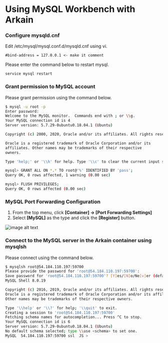 # Using MySQL Workbench with Arkain

### **Configure mysqld.cnf** <a href="#configure-mysqldcnf" id="configure-mysqldcnf"></a>

Edit /etc/mysql/mysql.conf.d/mysqld.cnf using vi.

```
#bind-address = 127.0.0.1 <- make it comment
```

Please enter the command below to restart mysql.

```bash
service mysql restart
```

### **Grant permission to MySQL account** <a href="#grant-permission-to-mysql-account" id="grant-permission-to-mysql-account"></a>

Please grant permission using the command below.

```bash
$ mysql -u root -p
Enter password:
Welcome to the MySQL monitor.  Commands end with ; or \\g.
Your MySQL connection id is 4
Server version: 5.7.29-0ubuntu0.18.04.1 (Ubuntu)

Copyright (c) 2000, 2020, Oracle and/or its affiliates. All rights reserved.

Oracle is a registered trademark of Oracle Corporation and/or its
affiliates. Other names may be trademarks of their respective
owners.

Type 'help;' or '\\h' for help. Type '\\c' to clear the current input statement.

mysql> GRANT ALL ON *.* TO root@'%' IDENTIFIED BY 'pass';
Query OK, 0 rows affected, 1 warning (0.00 sec)

mysql> FLUSH PRIVILEGES;
Query OK, 0 rows affected (0.00 sec)
```

### **MySQL Port Forwarding Configuration** <a href="#mysql-port-forwarding-configuration" id="mysql-port-forwarding-configuration"></a>

1. From the top menu, click **\[Container] → \[Port Forwarding Settings]**
2. Select **\[MySQL]** as the type and click the **\[Register]** button.

![image alt text](https://mkdocs-mxedr.run.goorm.site/assets/images/Using-MySQL-Workbench-with-Arkain.en_63.png)

### **Connect to the MySQL server in the Arkain container using mysqlsh** <a href="#connect-to-the-mysql-server-in-the-arkain-container-using-mysqlsh" id="connect-to-the-mysql-server-in-the-arkain-container-using-mysqlsh"></a>

Please connect using the command below.

```bash
$ mysqlsh root@54.184.110.197:59700
Please provide the password for 'root@54.184.110.197:59700': 
Save password for 'root@54.184.110.197:59700'? [Y]es/[N]o/Ne[v]er (default No): 
MySQL Shell 8.0.19

Copyright (c) 2016, 2019, Oracle and/or its affiliates. All rights reserved.
Oracle is a registered trademark of Oracle Corporation and/or its affiliates.
Other names may be trademarks of their respective owners.

Type '\\help' or '\\?' for help; '\\quit' to exit.
Creating a session to 'root@54.184.110.197:59700'
Fetching schema names for autocompletion... Press ^C to stop.
Your MySQL connection id is 6
Server version: 5.7.29-0ubuntu0.18.04.1 (Ubuntu)
No default schema selected; type \\use <schema> to set one.
MySQL  54.184.110.197:59700 ssl  JS >
```

